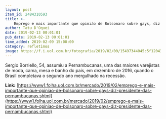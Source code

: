 ```yaml
---
layout: post
item_id: 2484310593
title: >-
    Emprego é mais importante que opinião de Bolsonaro sobre gays, diz presidente da Pernambucanas
author: Tatu D'Oquei
date: 2019-02-13 00:01:01
pub_date: 2019-02-13 00:01:01
time_added: 2019-02-09 15:00:00
category: refletimos
image: https://f.i.uol.com.br/fotografia/2019/02/09/15497344045c5f12043a3a0_1549734404_3x2_rt.jpg
---
```


Sergio Borriello, 54, assumiu a Pernambucanas, uma das maiores varejistas de moda, cama, mesa e banho do país, em dezembro de 2016, quando o Brasil completava o segundo ano mergulhado na recessão.

**Link:** [https://www1.folha.uol.com.br/mercado/2019/02/emprego-e-mais-importante-que-opiniao-de-bolsonaro-sobre-gays-diz-presidente-das-pernambucanas.shtml](https://www1.folha.uol.com.br/mercado/2019/02/emprego-e-mais-importante-que-opiniao-de-bolsonaro-sobre-gays-diz-presidente-das-pernambucanas.shtml)

